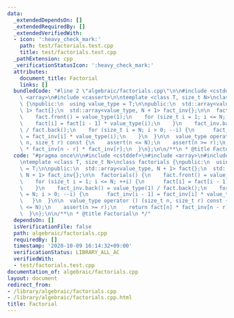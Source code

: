 ```yaml
---
data:
  _extendedDependsOn: []
  _extendedRequiredBy: []
  _extendedVerifiedWith:
  - icon: ':heavy_check_mark:'
    path: test/factorials.test.cpp
    title: test/factorials.test.cpp
  _pathExtension: cpp
  _verificationStatusIcon: ':heavy_check_mark:'
  attributes:
    document_title: Factorial
    links: []
  bundledCode: "#line 2 \"algebraic/factorials.cpp\"\n\n#include <cstddef>\n#include\
    \ <array>\n#include <cassert>\n\ntemplate <class T, size_t N>\nclass factorials\
    \ {\npublic:\n  using value_type = T;\n\npublic:\n  std::array<value_type, N +\
    \ 1> fact{};\n  std::array<value_type, N + 1> fact_inv{};\n\n  factorials() {\n\
    \    fact.front() = value_type(1);\n    for (size_t i = 1; i <= N; ++i) {\n  \
    \    fact[i] = fact[i - 1] * value_type(i);\n    }\n    fact_inv.back() = value_type(1)\
    \ / fact.back();\n    for (size_t i = N; i > 0; --i) {\n      fact_inv[i - 1]\
    \ = fact_inv[i] * value_type(i);\n    }\n  }\n\n  value_type operator () (size_t\
    \ n, size_t r) const {\n    assert(n <= N);\n    assert(n >= r);\n    return fact[n]\
    \ * fact_inv[n - r] * fact_inv[r];\n  }\n};\n\n/**\n * @title Factorial\n */\n"
  code: "#pragma once\n\n#include <cstddef>\n#include <array>\n#include <cassert>\n\
    \ntemplate <class T, size_t N>\nclass factorials {\npublic:\n  using value_type\
    \ = T;\n\npublic:\n  std::array<value_type, N + 1> fact{};\n  std::array<value_type,\
    \ N + 1> fact_inv{};\n\n  factorials() {\n    fact.front() = value_type(1);\n\
    \    for (size_t i = 1; i <= N; ++i) {\n      fact[i] = fact[i - 1] * value_type(i);\n\
    \    }\n    fact_inv.back() = value_type(1) / fact.back();\n    for (size_t i\
    \ = N; i > 0; --i) {\n      fact_inv[i - 1] = fact_inv[i] * value_type(i);\n \
    \   }\n  }\n\n  value_type operator () (size_t n, size_t r) const {\n    assert(n\
    \ <= N);\n    assert(n >= r);\n    return fact[n] * fact_inv[n - r] * fact_inv[r];\n\
    \  }\n};\n\n/**\n * @title Factorial\n */"
  dependsOn: []
  isVerificationFile: false
  path: algebraic/factorials.cpp
  requiredBy: []
  timestamp: '2020-10-09 16:14:32+09:00'
  verificationStatus: LIBRARY_ALL_AC
  verifiedWith:
  - test/factorials.test.cpp
documentation_of: algebraic/factorials.cpp
layout: document
redirect_from:
- /library/algebraic/factorials.cpp
- /library/algebraic/factorials.cpp.html
title: Factorial
---
```

